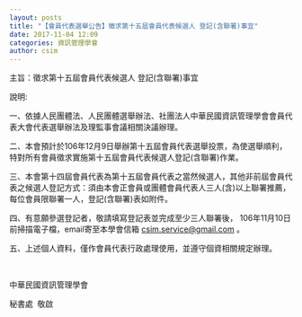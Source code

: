 ```yaml
---
layout: posts
title: "【會員代表選舉公告】徵求第十五屆會員代表候選人 登記(含聯署)事宜"
date: 2017-11-04 12:09
categories: 資訊管理學會
author: csim
---
```


主旨：徵求第十五屆會員代表候選人 登記(含聯署)事宜

說明:

一、依據人民團體法、人民團體選舉辦法、社團法人中華民國資訊管理學會會員代表大會代表選舉辦法及理監事會議相關決議辦理。

二、本會預計於106年12月9日舉辦第十五屆會員代表選舉投票，為使選舉順利，特對所有會員徵求實施第十五屆會員代表候選人登記(含聯署)作業。

三、本會第十四屆會員代表為第十五屆會員代表之當然候選人，其他非前屆會員代表之候選人登記方式：須由本會正會員或團體會員代表人三人(含)以上聯署推薦，每位會員限聯署一人，登記(含聯署)表如附件。

四、有意願參選登記者，敬請填寫登記表並完成至少三人聯署後， 106年11月10日前掃描電子檔，email寄至本學會信箱 csim.service@gmail.com 。

五、上述個人資料，僅作會員代表行政處理使用，並遵守個資相關規定辦理。

 

中華民國資訊管理學會

秘書處  敬啟
